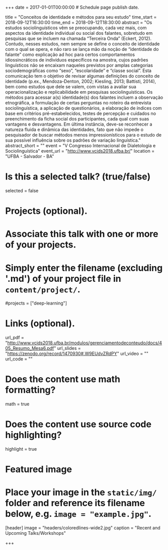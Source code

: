+++
date = 2017-01-01T00:00:00  # Schedule page publish date.

title = "Conceitos de identidade e métodos para seu estudo"
time_start = 2018-09-12T16:30:00
time_end = 2018-09-12T18:30:00
abstract = "Os estudos sociolinguísticos vêm se preocupando, cada vez mais, com aspectos da identidade individual ou social dos falantes, sobretudo em pesquisas que se incluem na chamada “Terceira Onda” (Eckert, 2012). Contudo, nesses estudos, nem sempre se define o conceito de identidade com o qual se opera, e não raro se lança mão da noção de “identidade do falante” como explicação ad hoc para certos comportamentos idiossincráticos de indivíduos específicos na amostra, cujos padrões linguísticos não se encaixam naqueles previstos por amplas categorias sociodemográficas como “sexo”, “escolaridade” e “classe social”. Esta comunicação tem o objetivo de revisar algumas definições do conceito de identidade (p.ex., Mendoza-Denton, 2002; Kiesling, 2013; Battisti, 2014), bem como estudos que dele se valem, com vistas a avaliar sua operacionalização e replicabilidade em pesquisas sociolinguísticas. Os métodos para acessar a(s) identidade(s) dos falantes incluem a observação etnográfica, a formulação de certas perguntas no roteiro da entrevista sociolinguística, a aplicação de questionários, a elaboração de índices com base em critérios pré-estabelecidos, testes de percepção e cuidados no preenchimento da ficha social dos participantes, cada qual com suas vantagens e desvantagens. Em última instância, deve-se reconhecer a natureza fluida e dinâmica das identidades, fato que não impede o pesquisador de buscar métodos menos impressionísticos para o estudo de sua possível influência sobre os padrões de variação linguística."
abstract_short = ""
event = "V Congresso Internacional de Dialetologia e Sociolinguística"
event_url = "http://www.vcids2018.ufba.br/"
location = "UFBA - Salvador - BA"

# Is this a selected talk? (true/false)
selected = false

# Projects (optional).
#   Associate this talk with one or more of your projects.
#   Simply enter the filename (excluding '.md') of your project file in `content/project/`.
#projects = ["deep-learning"]

# Links (optional).
url_pdf = "http://www.vcids2018.ufba.br/modulos/gerenciamentodeconteudo/docs/405_Resumo_Mesa6.pdf"
url_slides = "https://zenodo.org/record/1470930#.W9EUdvZRdPY"
url_video = ""
url_code = ""

# Does the content use math formatting?
math = true

# Does the content use source code highlighting?
highlight = true

# Featured image
# Place your image in the `static/img/` folder and reference its filename below, e.g. `image = "example.jpg"`.
[header]
image = "headers/coloredlines-wide2.jpg"
caption = "Recent and Upcoming Talks/Workshops"

+++


